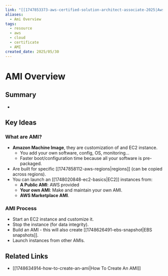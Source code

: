 ```yaml
---
link: "[[1747853373-aws-certified-solution-architect-associate-2025|Aws Certified Solution Architect Associate 2025]]"
aliases:
  - Ami Overview
tags:
  - resource
  - aws
  - cloud
  - certificate
  - AMI
created_date: 2025/05/30
---
```

# AMI Overview
## Summary
- 
## Key Ideas
### What are AMI?
- **Amazon Machine Image**, they are customization of and EC2 instance.
	- You add your own software, config, OS, monitoring...
	- Faster boot/configuration time because all your software is pre-packaged.
- Are built for specific [[1747858112-aws-regions|regions]] (can be copied across regions).
- You can launch an [[1748020848-ec2-basics|EC2]] instances from:
	- **A Public AMI**: AWS provided
	- **Your own AMI**: Make and maintain your own AMI.
	- **AWS Marketplace AMI**.
### AMI Process
- Start an EC2 instance and customize it.
- Stop the instance (for data integrity).
- Build an AMI - this will also create [[1748626491-ebs-snapshot|EBS snapshots]].
- Launch instances from other AMIs.
## Related Links
- [[1748634914-how-to-create-an-ami|How To Create An AMI]]